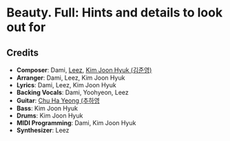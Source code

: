 # Beauty. Full: Hints and details to look out for

## Credits

* **Composer**: Dami, [Leez](https://www.discogs.com/artist/6450670-Leez-2), [Kim Joon Hyuk (김준영)](https://www.discogs.com/artist/694396-%EA%B9%80%EC%A4%80%EC%98%81)
* **Arranger**: Dami, Leez, Kim Joon Hyuk
* **Lyrics**: Dami, Leez, Kim Joon Hyuk
* **Backing Vocals**: Dami, Yoohyeon, Leez
* **Guitar**: [Chu Ha Yeong (추하영](https://www.discogs.com/artist/8101215-%EC%B6%94%ED%95%98%EC%98%81)
* **Bass**: Kim Joon Hyuk
* **Drums**: Kim Joon Hyuk
* **MIDI Programming**: Dami, Kim Joon Hyuk
* **Synthesizer**: Leez
